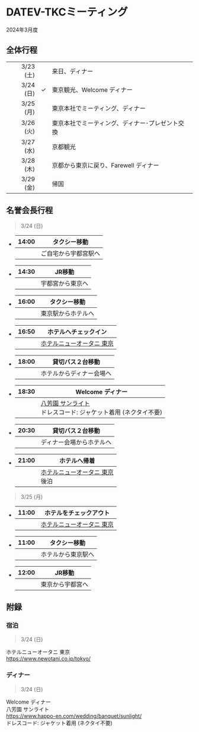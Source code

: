 # DATEV-TKCミーティング  

2024年3月度

## 全体行程

||||
|--:|--|--|
|3/23 (土)||来日、ディナー|
|3/24 (日)|&check;|東京観光、Welcome ディナー|
|3/25 (月)||東京本社でミーティング、ディナー|
|3/26 (火)||東京本社でミーティング、ディナー･プレゼント交換|
|3/27 (水)||京都観光|
|3/28 (木)||京都から東京に戻り、Farewell ディナー|
|3/29 (金)||帰国|

## 名誉会長行程

> 3/24 (日)

- |14:00|タクシー移動|
  |--:|--|
  ||ご自宅から宇都宮駅へ|

- |14:30|JR移動|
  |--:|--|
  ||宇都宮から東京へ|

- |16:00|タクシー移動|
  |--:|--|
  ||東京駅からホテルへ|

- |16:50|ホテルへチェックイン|
  |--:|--|
  ||[ホテルニューオータニ 東京](https://www.newotani.co.jp/tokyo/)<br>|

- |18:00|貸切バス２台移動|
  |--:|--|
  ||ホテルからディナー会場へ|

- |18:30|Welcome ディナー|
  |--:|--|
  ||[八芳園 サンライト](https://www.happo-en.com/wedding/banquet/sunlight/)<br>ドレスコード: ジャケット着用 (ネクタイ不要)|

- |20:30|貸切バス２台移動|
  |--:|--|
  ||ディナー会場からホテルへ|

- |21:00|ホテルへ帰着|
  |--:|--|
  ||[ホテルニューオータニ 東京](https://www.newotani.co.jp/tokyo/)<br>後泊|

> 3/25 (月)

- |11:00|ホテルをチェックアウト|
  |--:|--|
  ||[ホテルニューオータニ 東京](https://www.newotani.co.jp/tokyo/)<br>|

- |11:00|タクシー移動|
  |--:|--|
  ||ホテルから東京駅へ|

- |12:00|JR移動|
  |--:|--|
  ||東京から宇都宮へ|

## 附録

### 宿泊

> 3/24 (日)

ホテルニューオータニ 東京  
https://www.newotani.co.jp/tokyo/

### ディナー

> 3/24 (日)

Welcome ディナー  
八芳園 サンライト  
https://www.happo-en.com/wedding/banquet/sunlight/  
ドレスコード: ジャケット着用 (ネクタイ不要)
